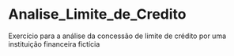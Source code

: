 # Analise_Limite_de_Credito
Exercício para a análise da concessão de limite de crédito por uma instituição financeira fictícia
